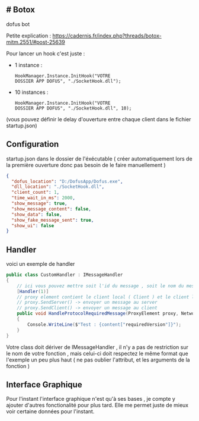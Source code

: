 <h2># Botox</h2>
dofus bot

Petite explication : https://cadernis.fr/index.php?threads/botox-mitm.2551/#post-25639

Pour lancer un hook c'est juste : </br>
  - 1 instance : <pre><code class='language-cs'>HookManager.Instance.InitHook("VOTRE DOSSIER APP DOFUS", "./SocketHook.dll");</code></pre> 
  
  - 10 instances : <pre><code class='language-cs'>HookManager.Instance.InitHook("VOTRE DOSSIER APP DOFUS", "./SocketHook.dll", 10); </code></pre> 
  
  (vous pouvez définir le delay d'ouverture entre chaque client dans le fichier startup.json) </br> 

<h2> Configuration </h2>

startup.json dans le dossier de l'éxécutable ( créer automatiquement lors de la première ouverture donc pas besoin de le faire manuellement )
```json
{
  "dofus_location": "D:/DofusApp/Dofus.exe",
  "dll_location": "./SocketHook.dll",
  "client_count": 1,
  "time_wait_in_ms": 2000,
  "show_message": true,
  "show_message_content": false,
  "show_data": false,
  "show_fake_message_sent": true,
  "show_ui": false
}
```

<h2> Handler </h2>

voici un exemple de handler

```csharp
public class CustomHandler : IMessageHandler
{
    // ici vous pouvez mettre soit l'id du message , soit le nom du message
    [Handler(1)]
    // proxy element contient le client local ( Client ) et le client lié au serveur ( FakeClient )
    // proxy.SendServer() -> envoyer un message au server
    // proxy.SendClient() -> envoyer un message au client
    public void HandleProtocolRequiredMessage(ProxyElement proxy, NetworkElementField message, ProtocolJsonContent content)
    {
        Console.WriteLine($"Test : {content["requiredVersion"]}");
    }
}
``` 
Votre class doit dériver de IMessageHandler , il n'y a pas de restriction sur le nom de votre fonction , mais celui-ci doit respectez le même format que l'exemple un peu plus haut ( ne pas oublier l'attribut, et les arguments de la fonction  )

<h2> Interface Graphique </h2>

Pour l'instant l'interface graphique n'est qu'à ses bases , je compte y ajouter d'autres fonctionalité pour plus tard. Elle me permet juste de mieux voir certaine données pour l'instant.
